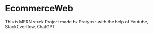 # EcommerceWeb

This is MERN stack Project made by Pratyush with the help of Youtube, StackOverflow, ChatGPT
